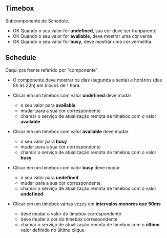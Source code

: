 ## Timebox
Subcomponente de Schedule.

- OK Quando o seu valor for **undefined**, sua cor deve ser tranparente
- OK Quando o seu valor for **available**, deve mostrar uma cor verde
- OK Quando o seu valor for **busy**, deve mostrar uma cor vermelha

## Schedule

Daqui pra frente referido por "componente".

- O componente deve mostrar os dias (segunda a sexta) e horários (das 8h às 22h)
em blocos de 1 hora.

- Clicar em um timebox com valor **undefined** deve mudar
  - o seu valor para **available** 
  - mudar para a sua cor correspondente
  - chamar o serviço de atualização remota de timebox com o valor **available**

- Clicar em um timebox com valor **available** deve mudar
  - o seu valor para **busy** 
  - mudar para a sua cor correspondente
  - chamar o serviço de atualização remota de timebox com o valor **busy**

- Clicar em um timebox com valor **busy** deve mudar
  - o seu valor para **undefined** 
  - mudar para a sua cor correspondente
  - chamar o serviço de atualização remota de timebox com o valor **undefined**

- Clicar em um timebox várias vezes em **intervalos menores que 50ms**
  - deve mudar o valor do timebox correspondente
  - deve mudar a cor do timebox correspondente
  - chamar o serviço de atualização remota de timebox com o **último** valor definido no último clique